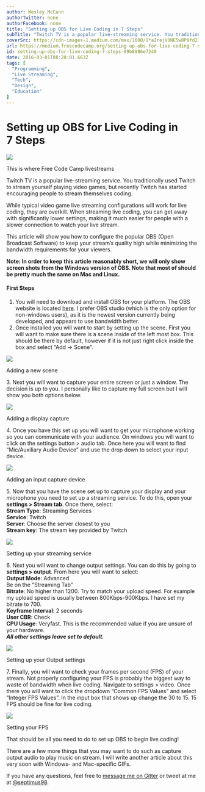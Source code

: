 ```yaml
---
author: Wesley McCann
authorTwitter: none
authorFacebook: none
title: "Setting up OBS for Live Coding in 7 Steps"
subTitle: "Twitch TV is a popular live-streaming service. You traditionally used Twitch to stream yourself playing video games, but recently Twitch ..."
coverSrc: https://cdn-images-1.medium.com/max/1600/1*aIrejV0NE5wBP8fd27Kmgw.jpeg
url: https://medium.freecodecamp.org/setting-up-obs-for-live-coding-7-steps-99b8986e7249
id: setting-up-obs-for-live-coding-7-steps-99b8986e7249
date: 2016-03-01T08:28:01.663Z
tags: [
  "Programming",
  "Live Streaming",
  "Tech",
  "Design",
  "Education"
]
---
```

# Setting up OBS for Live Coding in 7 Steps



![](https://cdn-images-1.medium.com/max/1600/1*aIrejV0NE5wBP8fd27Kmgw.jpeg)

This is where Free Code Camp livestreams



Twitch TV is a popular live-streaming service. You traditionally used Twitch to stream yourself playing video games, but recently Twitch has started encouraging people to stream themselves coding.

While typical video game live streaming configurations will work for live coding, they are overkill. When streaming live coding, you can get away with significantly lower settings, making it much easier for people with a slower connection to watch your live stream.

This article will show you how to configure the popular OBS (Open Broadcast Software) to keep your stream’s quality high while minimizing the bandwidth requirements for your viewers.

**Note: In order to keep this article reasonably short, we will only show screen shots from the Windows version of OBS. Note that most of should be pretty much the same on Mac and Linux.**

#### First Steps

1.  You will need to download and install OBS for your platform. The OBS website is located [here](https://obsproject.com/). I prefer OBS studio (which is the only option for non-windows users), as it is the newest version currently being developed, and appears to use bandwidth better.
2.  Once installed you will want to start by setting up the scene. First you will want to make sure there is a scene inside of the left most box. This should be there by default, however if it is not just right click inside the box and select “Add -> Scene”.



![](https://cdn-images-1.medium.com/max/1600/1*V1PhVwV1fbGCUVv4HWqqTg.gif)

Adding a new scene



3\. Next you will want to capture your entire screen or just a window. The decision is up to you. I personally like to capture my full screen but I will show you both options below.



![](https://cdn-images-1.medium.com/max/1600/1*XuZv5YQVXXMG0Dt_abCW0Q.gif)

Adding a display capture



4\. Once you have this set up you will want to get your microphone working so you can communicate with your audience. On windows you will want to click on the settings button > audio tab. Once here you will want to find “Mic/Auxiliary Audio Device” and use the drop down to select your input device.



![](https://cdn-images-1.medium.com/max/1600/1*53JeBiTY7JVxgziTiCue3g.gif)

Adding an input capture device



5\. Now that you have the scene set up to capture your display and your microphone you need to set up a streaming service. To do this, open your **settings > Stream tab**. Once there, select:  
**Stream Type**: Streaming Services  
**Service**: Twitch  
**Server**: Choose the server closest to you  
**Stream key**: The stream key provided by Twitch



![](https://cdn-images-1.medium.com/max/1600/1*YTlL2Qff7PsgRjRdbf2SmA.gif)

Setting up your streaming service



6\. Next you will want to change output settings. You can do this by going to **settings > output**. From here you will want to select:  
**Output Mode**: Advanced  
Be on the “Streaming Tab”  
**Bitrate**: No higher than 1200\. Try to match your upload speed. For example my upload speed is usually between 800Kbps-900Kbps. I have set my bitrate to 700.  
**Keyframe Interval**: 2 seconds  
**User CBR**: Check  
**CPU Usage**: Veryfast. This is the recommended value if you are unsure of your hardware.  
**_All other settings leave set to default._**



![](https://cdn-images-1.medium.com/max/1600/1*f9LKSFdPtYDre9ldW_BufQ.gif)

Setting up your Output settings



7\. Finally, you will want to check your frames per second (FPS) of your stream. Not properly configuring your FPS is probably the biggest way to waste of bandwidth when live coding. Navigate to settings > video. Once there you will want to click the dropdown “Common FPS Values” and select “Integer FPS Values”. In the input box that shows up change the 30 to 15\. 15 FPS should be fine for live coding.



![](https://cdn-images-1.medium.com/max/1600/1*hP9mN29TanVa4JGvMnpVwg.gif)

Setting your FPS



That should be all you need to do to set up OBS to begin live coding!

There are a few more things that you may want to do such as capture output audio to play music on stream. I will write another article about this very soon with Windows- and Mac-specific GIFs.

If you have any questions, feel free to [message me on Gitter](http://gitter.im/septimus) or tweet at me at [@septimus98](https://twitter.com/septimus98).









